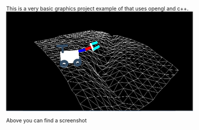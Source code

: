 This is a very basic graphics project example of that uses opengl and c++.
[![robot screenshot](https://github.com/mustafairan/robot/raw/master/screenshot.jpg)](https://github.com/mustafairan/robot/raw/master/screenshot.jpg)


 Above you can find a screenshot
